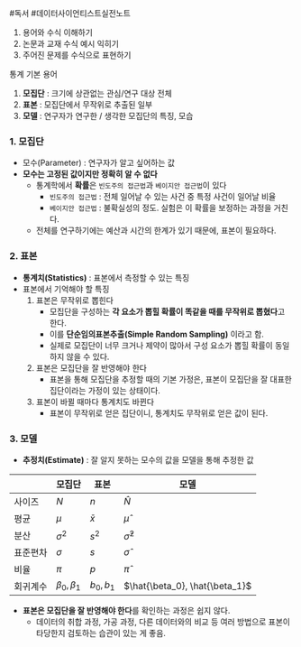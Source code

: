 #독서 #데이터사이언티스트실전노트

1. 용어와 수식 이해하기
2. 논문과 교재 수식 예시 익히기
3. 주어진 문제를 수식으로 표현하기

통계 기본 용어
1. **모집단** : 크기에 상관없는 관심/연구 대상 전체
2. **표본** : 모집단에서 무작위로 추출된 일부
3. **모델** : 연구자가 연구한 / 생각한 모집단의 특징, 모습

### 1. 모집단
- 모수(Parameter) : 연구자가 알고 싶어하는 값
- **모수는 고정된 값이지만 정확히 알 수 없다**
	- 통계학에서 **확률**은 `빈도주의 접근법`과 `베이지안 접근법`이 있다
		- `빈도주의 접근법` : 전체 일어날 수 있는 사건 중 특정 사건이 일어날 비율
		- `베이지안 접근법` : 불확실성의 정도. 실험은 이 확률을 보정하는 과정을 거친다.
	- 전체를 연구하기에는 예산과 시간의 한계가 있기 때문에, 표본이 필요하다.

### 2. 표본
- **통계치(Statistics)** : 표본에서 측정할 수 있는 특징
- 표본에서 기억해야 할 특징
	1. 표본은 무작위로 뽑힌다
		- 모집단을 구성하는 **각 요소가 뽑힐 확률이 똑같을 때를 무작위로 뽑혔다**고 한다.
		- 이를 **단순임의표본추출(Simple Random Sampling)** 이라고 함.
		- 실제로 모집단이 너무 크거나 제약이 많아서 구성 요소가 뽑힐 확률이 동일하지 않을 수 있다.
	2. 표본은 모집단을 잘 반영해야 한다
		- 표본을 통해 모집단을 추정할 때의 기본 가정은, 표본이 모집단을 잘 대표한 집단이라는 가정이 있는 상태이다.
	3. 표본이 바뀔 때마다 통계치도 바뀐다
		- 표본이 무작위로 얻은 집단이니, 통계치도 무작위로 얻은 값이 된다.

### 3. 모델
- **추정치(Estimate)** : 잘 알지 못하는 모수의 값을 모델을 통해 추정한 값

|          | 모집단 | 표본 | 모델 |
| -------- | ------ | ---- | ---- |
| 사이즈   | $N$   |  $n$    |  $\hat{N}$    |
| 평균     |  $\mu$      | $\bar{x}$     |  $\hat{\mu}$    |
| 분산     |   $\sigma^2$     |  $s^2$    |  $\hat{\sigma}^2$    |
| 표준편차 |   $\sigma$     |  $s$    |   $\hat{\sigma}$   |
| 비율     |  $\pi$      |  $p$    |  $\hat{\pi}$    |
| 회귀계수         | $\beta_0, \beta_1$       | $b_0, b_1$     |  $\hat{\beta_0}, \hat{\beta_1}$    |

- **표본은 모집단을 잘 반영해야 한다**를 확인하는 과정은 쉽지 않다.
	- 데이터의 취합 과정, 가공 과정, 다른 데이터와의 비교 등 여러 방법으로 표본이 타당한지 검토하는 습관이 있는 게 좋음.

## 